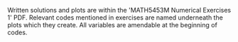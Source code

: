 Written solutions and plots are within the 'MATH5453M Numerical Exercises 1' PDF. Relevant codes mentioned in exercises are named underneath the plots which they create. All variables are amendable at the beginning of codes.

